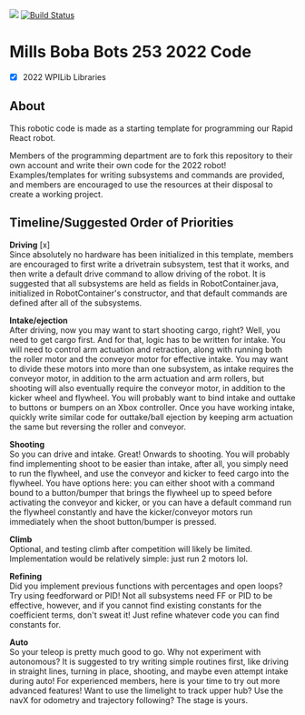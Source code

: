 <a href="http://millsroboticsteam253.com/"><img src="https://img.shields.io/badge/BobaBots-253-blue"></img></a>
[![Build Status](https://travis-ci.org/MillsRoboticsTeam253/Code2020.svg?branch=master)](https://travis-ci.org/MillsRoboticsTeam253/Code2020)
# Mills Boba Bots 253 2022 Code
- [x] 2022 WPILib Libraries 

## About
This robotic code is made as a starting template for programming our Rapid React robot. 

Members of the programming department are to fork this repository to their own account and write their own code for the 2022 robot! Examples/templates for writing subsystems and commands are provided, and members are encouraged to use the resources at their disposal to create a working project.

## Timeline/Suggested Order of Priorities
**Driving** [x]<br> 
Since absolutely no hardware has been initialized in this template, members are encouraged to first write a drivetrain subsystem, test that it works, and then write a default drive command to allow driving of the robot. It is suggested that all subsystems are held as fields in RobotContainer.java, initialized in RobotContainer's constructor, and that default commands are defined after all of the subsystems.

**Intake/ejection** <br>
After driving, now you may want to start shooting cargo, right? Well, you need to get cargo first. And for that, logic has to be written for intake. You will need to control arm actuation and retraction, along with running both the roller motor and the conveyor motor for effective intake. You may want to divide these motors into more than one subsystem, as intake requires the conveyor motor, in addition to the arm actuation and arm rollers, but shooting will also eventually require the conveyor motor, in addition to the kicker wheel and flywheel. You will probably want to bind intake and outtake to buttons or bumpers on an Xbox controller. Once you have working intake, quickly write similar code for outtake/ball ejection by keeping arm actuation the same but reversing the roller and conveyor.

**Shooting** <br>
So you can drive and intake. Great! Onwards to shooting. You will probably find implementing shoot to be easier than intake, after all, you simply need to run the flywheel, and use the conveyor and kicker to feed cargo into the flywheel. You have options here: you can either shoot with a command bound to a button/bumper that brings the flywheel up to speed before activating the conveyor and kicker, or you can have a default command run the flywheel constantly and have the kicker/conveyor motors run immediately when the shoot button/bumper is pressed.

**Climb** <br>
Optional, and testing climb after competition will likely be limited. Implementation would be relatively simple: just run 2 motors lol.

**Refining** <br>
Did you implement previous functions with percentages and open loops? Try using feedforward or PID! Not all subsystems need FF or PID to be effective, however, and if you cannot find existing constants for the coefficient terms, don't sweat it! Just refine whatever code you can find constants for.

**Auto** <br>
So your teleop is pretty much good to go. Why not experiment with autonomous? It is suggested to try writing simple routines first, like driving in straight lines, turning in place, shooting, and maybe even attempt intake during auto! For experienced members, here is your time to try out more advanced features! Want to use the limelight to track upper hub? Use the navX for odometry and trajectory following? The stage is yours.
